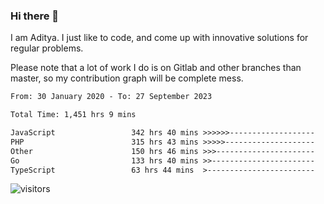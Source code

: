 ### Hi there 👋

I am Aditya. I just like to code, and come up with innovative solutions for regular problems.

Please note that a lot of work I do is on Gitlab and other branches than master, so my contribution graph will be complete mess.

<!--START_SECTION:waka-->

```txt
From: 30 January 2020 - To: 27 September 2023

Total Time: 1,451 hrs 9 mins

JavaScript                 342 hrs 40 mins >>>>>>-------------------   23.61 %
PHP                        315 hrs 43 mins >>>>>--------------------   21.76 %
Other                      150 hrs 46 mins >>>----------------------   10.39 %
Go                         133 hrs 40 mins >>-----------------------   09.21 %
TypeScript                 63 hrs 44 mins  >------------------------   04.39 %
```

<!--END_SECTION:waka-->

![visitors](https://visitor-badge.glitch.me/badge?page_id=BrainBuzzer.visitor-badge&left_color=green&right_color=red)
